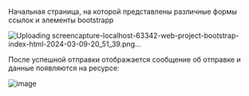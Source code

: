 Начальная страница, на которой представлены различные формы ссылок и элементы bootstrapp

![Uploading screencapture-localhost-63342-web-project-bootstrap-index-html-2024-03-09-20_51_39.png…]()


После успешной отправки отображается сообщение об отправке и данные появляются на ресурсе:

![image](https://github.com/krissstyu02/web_project_bootstrapp/assets/94697684/11667c4b-5032-49e1-83e7-388f4aabb03b)



